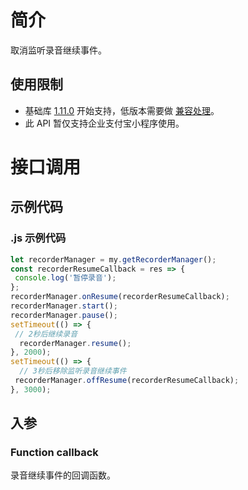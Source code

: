 # 简介
取消监听录音继续事件。

## 使用限制

- 基础库 [1.11.0](https://opendocs.alipay.com/mini/framework/lib) 开始支持，低版本需要做 [兼容处理](https://docs.alipay.com/mini/framework/compatibility)。
- 此 API 暂仅支持企业支付宝小程序使用。

# 接口调用

## 示例代码

### .js 示例代码
```javascript
let recorderManager = my.getRecorderManager();
const recorderResumeCallback = res => {
 console.log('暂停录音');
};
recorderManager.onResume(recorderResumeCallback);
recorderManager.start();
recorderManager.pause();
setTimeout(() => {
 // 2秒后继续录音
  recorderManager.resume();
}, 2000);
setTimeout(() => {
  // 3秒后移除监听录音继续事件
 recorderManager.offResume(recorderResumeCallback);
}, 3000);
```

## 入参

### Function callback
录音继续事件的回调函数。
